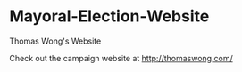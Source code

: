 # Mayoral-Election-Website
Thomas Wong's Website


Check out the campaign website at http://thomaswong.com/
